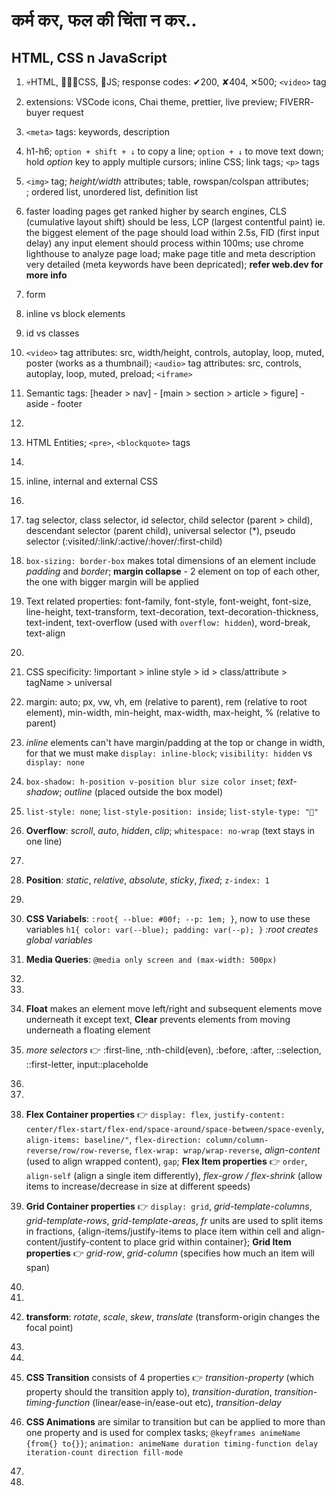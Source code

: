 # कर्म कर, फल की चिंता न कर..

## HTML, CSS n JavaScript

1. 💀HTML, 👩🏻‍🦰CSS, 🧠JS; response codes: ✔︎200, ✘404, ✕500; `<video>` tag

2. extensions: VSCode icons, Chai theme, prettier, live preview; FIVERR- buyer request

3. `<meta>` tags: keywords, description

4. h1-h6; `option + shift + ↓` to copy a line; `option + ↓` to move text down; hold _option_ key to apply multiple cursors; inline CSS; link tags; `<p>` tags

5. `<img>` tag; _height/width_ attributes; table, rowspan/colspan attributes; <br>; ordered list, unordered list, definition list

6. faster loading pages get ranked higher by search engines, CLS (cumulative layout shift) should be less, LCP (largest contentful paint) ie. the biggest element of the page should load within 2.5s, FID (first input delay) any input element should process within 100ms; use chrome lighthouse to analyze page load; make page title and meta description very detailed (meta keywords have been depricated); **refer web.dev for more info**

7. form

8. inline vs block elements

9. id vs classes

10. `<video>` tag attributes: src, width/height, controls, autoplay, loop, muted, poster (works as a thumbnail); `<audio>` tag attributes: src, controls, autoplay, loop, muted, preload; `<iframe>`

11. Semantic tags: [header > nav] - [main > section > article > figure] - aside - footer

12.

13. HTML Entities; `<pre>`, `<blockquote>` tags

14.

15. inline, internal and external CSS

16.

17. tag selector, class selector, id selector, child selector (parent > child), descendant selector (parent child), universal selector (\*), pseudo selector (:visited/:link/:active/:hover/:first-child)

18. `box-sizing: border-box` makes total dimensions of an element include _padding_ and _border_; **margin collapse** - 2 element on top of each other, the one with bigger margin will be applied

19. Text related properties: font-family, font-style, font-weight, font-size, line-height, text-transform, text-decoration, text-decoration-thickness, text-indent, text-overflow (used with `overflow: hidden`), word-break, text-align

20.

21. CSS specificity: !important > inline style > id > class/attribute > tagName > universal

22. margin: auto; px, vw, vh, em (relative to parent), rem (relative to root element), min-width, min-height, max-width, max-height, % (relative to parent)

23. _inline_ elements can't have margin/padding at the top or change in width, for that we must make `display: inline-block`; `visibility: hidden` vs `display: none`

24. `box-shadow: h-position v-position blur size color inset`; _text-shadow_; _outline_ (placed outside the box model)

25. `list-style: none`; `list-style-position: inside`; `list-style-type: "🙉"`

26. **Overflow**: _scroll_, _auto_, _hidden_, _clip_; `whitespace: no-wrap` (text stays in one line)

27.

28. **Position**: _static_, _relative_, _absolute_, _sticky_, _fixed_; `z-index: 1`

29.

30. **CSS Variabels**: `:root{ --blue: #00f; --p: 1em; }`, now to use these variables `h1{ color: var(--blue); padding: var(--p); }` _:root creates global variables_

31. **Media Queries**: `@media only screen and (max-width: 500px)`

32.
33.

34. **Float** makes an element move left/right and subsequent elements move underneath it except text, **Clear** prevents elements from moving underneath a floating element

35. _more selectors_ 👉 :first-line, :nth-child(even), :before, :after, ::selection, ::first-letter, input::placeholde

36.
37.

38. **Flex Container properties** 👉 `display: flex`, `justify-content: center/flex-start/flex-end/space-around/space-between/space-evenly`, `align-items: baseline/"`, `flex-direction: column/column-reverse/row/row-reverse`, `flex-wrap: wrap/wrap-reverse`, _align-content_ (used to align wrapped content), `gap`; **Flex Item properties** 👉 `order`, `align-self` (align a single item differently), _flex-grow / flex-shrink_ (allow items to increase/decrease in size at different speeds)

39. **Grid Container properties** 👉 `display: grid`, _grid-template-columns_, _grid-template-rows_, _grid-template-areas_, _fr_ units are used to split items in fractions, {align-items/justify-items to place item within cell and align-content/justify-content to place grid within container}; **Grid Item properties** 👉 _grid-row_, _grid-column_ (specifies how much an item will span)

40.
41.

42. **transform**: _rotate_, _scale_, _skew_, _translate_ (transform-origin changes the focal point)

43.
44.

45. **CSS Transition** consists of 4 properties 👉 _transition-property_ (which property should the transition apply to), _transition-duration_, _transition-timing-function_ (linear/ease-in/ease-out etc), _transition-delay_

46. **CSS Animations** are similar to transition but can be applied to more than one property and is used for complex tasks; `@keyframes animeName {from{} to{}}`; `animation: animeName duration timing-function delay iteration-count direction fill-mode`

47.

48.
